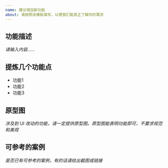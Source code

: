 ```yaml
---
name: 建议增加新功能
about: 请按照该模板填写，以便我们能真正了解你的需求
---
```


## 功能描述

*请输入内容……*

## 提炼几个功能点

- 功能1
- 功能2
- 功能3

## 原型图

*涉及到 UI 改动的功能，请一定提供原型图。原型图能表明功能即可，不要求规范和美观*

## 可参考的案例

*是否已有可参考的案例，有的话请给出截图或链接*